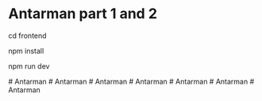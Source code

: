 # Antarman part 1 and 2 

cd frontend

npm install

npm run dev

#   A n t a r m a n 
 
 #   A n t a r m a n 
 
 #   A n t a r m a n 
 
 #   A n t a r m a n 
 
 #   A n t a r m a n 
 
 #   A n t a r m a n 
 
 #   A n t a r m a n 
 
 
